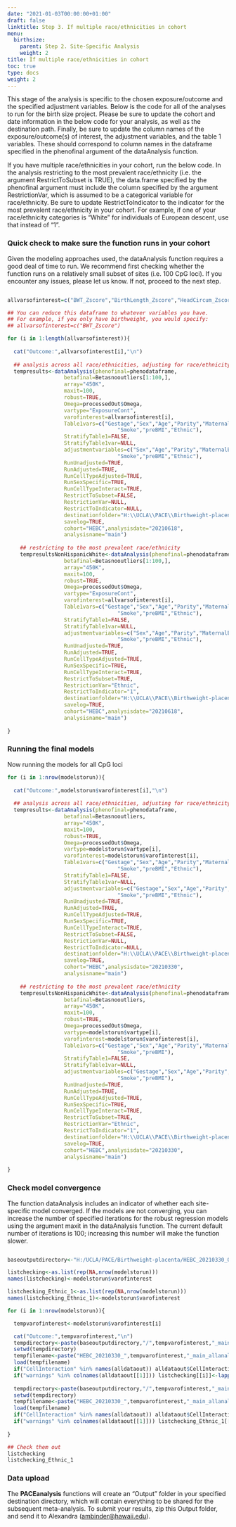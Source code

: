 ```yaml
---
date: "2021-01-03T00:00:00+01:00"
draft: false
linktitle: Step 3. If multiple race/ethnicities in cohort
menu:
  birthsize:
    parent: Step 2. Site-Specific Analysis
    weight: 2
title: If multiple race/ethnicities in cohort
toc: true
type: docs
weight: 2
---
```


This stage of the analysis is specific to the chosen exposure/outcome and the specified adjustment variables. Below is the code for all of the analyses to run for the birth size project. Please be sure to update the cohort and date information in the below code for your analysis, as well as the destination path. Finally, be sure to update the column names of the exposure/outcome(s) of interest, the adjustment variables, and the table 1 variables. These should correspond to column names in the dataframe specified in the phenofinal argument of the dataAnalysis function. 

If you have multiple race/ethnicities in your cohort, run the below code. In the analysis restricting to the most prevalent race/ethnicity (i.e. the argument RestrictToSubset is TRUE), the data.frame specified by the phenofinal argument must include the column specified by the argument RestrictionVar, which is assumed to be a categorical variable for race/ethnicity. Be sure to update RestrictToIndicator to the indicator for the most prevalent race/ethnicity in your cohort. For example, if one of your race/ethnicity categories is “White” for individuals of European descent, use that instead of “1”.

### Quick check to make sure the function runs in your cohort

Given the modeling approaches used, the dataAnalysis function requires a good deal of time to run. We recommend first checking whether the function runs on a relatively small subset of sites (i.e. 100 CpG loci). If you encounter any issues, please let us know. If not, proceed to the next step.

```r

allvarsofinterest=c("BWT_Zscore","BirthLength_Zscore","HeadCircum_Zscore","wlr_Zscore")

## You can reduce this dataframe to whatever variables you have.
## For example, if you only have birthweight, you would specify:
## allvarsofinterest=c("BWT_Zscore")

for (i in 1:length(allvarsofinterest)){
  
  cat("Outcome:",allvarsofinterest[i],"\n")
  
  ## analysis across all race/ethnicities, adjusting for race/ethnicity
  tempresults<-dataAnalysis(phenofinal=phenodataframe,
                  betafinal=Betasnooutliers[1:100,],
                  array="450K",
                  maxit=100,
                  robust=TRUE,
                  Omega=processedOut$Omega,
                  vartype="ExposureCont",
                  varofinterest=allvarsofinterest[i],
                  Table1vars=c("Gestage","Sex","Age","Parity","MaternalEd",
                                   "Smoke","preBMI","Ethnic"),
                  StratifyTable1=FALSE,
                  StratifyTable1var=NULL,
                  adjustmentvariables=c("Sex","Age","Parity","MaternalEd",
                                   "Smoke","preBMI","Ethnic"),
                  RunUnadjusted=TRUE,
                  RunAdjusted=TRUE,
                  RunCellTypeAdjusted=TRUE,
                  RunSexSpecific=TRUE,
                  RunCellTypeInteract=TRUE,
                  RestrictToSubset=FALSE,
                  RestrictionVar=NULL,
                  RestrictToIndicator=NULL,
                  destinationfolder="H:\\UCLA\\PACE\\Birthweight-placenta",
                  savelog=TRUE,
                  cohort="HEBC",analysisdate="20210618",
                  analysisname="main")
  
    ## restricting to the most prevalent race/ethnicity
    tempresultsNonHispanicWhite<-dataAnalysis(phenofinal=phenodataframe,
                  betafinal=Betasnooutliers[1:100,],
                  array="450K",
                  maxit=100,
                  robust=TRUE,
                  Omega=processedOut$Omega,
                  vartype="ExposureCont",
                  varofinterest=allvarsofinterest[i],
                  Table1vars=c("Gestage","Sex","Age","Parity","MaternalEd",
                                   "Smoke","preBMI","Ethnic"),
                  StratifyTable1=FALSE,
                  StratifyTable1var=NULL,
                  adjustmentvariables=c("Sex","Age","Parity","MaternalEd",
                                   "Smoke","preBMI","Ethnic"),
                  RunUnadjusted=TRUE,
                  RunAdjusted=TRUE,
                  RunCellTypeAdjusted=TRUE,
                  RunSexSpecific=TRUE,
                  RunCellTypeInteract=TRUE,
                  RestrictToSubset=TRUE,
                  RestrictionVar="Ethnic",
                  RestrictToIndicator="1",
                  destinationfolder="H:\\UCLA\\PACE\\Birthweight-placenta",
                  savelog=TRUE,
                  cohort="HEBC",analysisdate="20210618",
                  analysisname="main")
  
}

```

### Running the final models

Now running the models for all CpG loci

```r
for (i in 1:nrow(modelstorun)){
  
  cat("Outcome:",modelstorun$varofinterest[i],"\n")
  
  ## analysis across all race/ethnicities, adjusting for race/ethnicity
  tempresults<-dataAnalysis(phenofinal=phenodataframe,
                  betafinal=Betasnooutliers,
                  array="450K",
                  maxit=100,
                  robust=TRUE,
                  Omega=processedOut$Omega,
                  vartype=modelstorun$vartype[i],
                  varofinterest=modelstorun$varofinterest[i],
                  Table1vars=c("Gestage","Sex","Age","Parity","MaternalEd",
                                   "Smoke","preBMI","Ethnic"),
                  StratifyTable1=FALSE,
                  StratifyTable1var=NULL,
                  adjustmentvariables=c("Gestage","Sex","Age","Parity","MaternalEd",
                                   "Smoke","preBMI","Ethnic"),
                  RunUnadjusted=TRUE,
                  RunAdjusted=TRUE,
                  RunCellTypeAdjusted=TRUE,
                  RunSexSpecific=TRUE,
                  RunCellTypeInteract=TRUE,
                  RestrictToSubset=FALSE,
                  RestrictionVar=NULL,
                  RestrictToIndicator=NULL,
                  destinationfolder="H:\\UCLA\\PACE\\Birthweight-placenta",
                  savelog=TRUE,
                  cohort="HEBC",analysisdate="20210330",
                  analysisname="main")
  
    ## restricting to the most prevalent race/ethnicity
    tempresultsNonHispanicWhite<-dataAnalysis(phenofinal=phenodataframe,
                  betafinal=Betasnooutliers,
                  array="450K",
                  maxit=100,
                  robust=TRUE,
                  Omega=processedOut$Omega,
                  vartype=modelstorun$vartype[i],
                  varofinterest=modelstorun$varofinterest[i],
                  Table1vars=c("Gestage","Sex","Age","Parity","MaternalEd",
                                   "Smoke","preBMI"),
                  StratifyTable1=FALSE,
                  StratifyTable1var=NULL,
                  adjustmentvariables=c("Gestage","Sex","Age","Parity","MaternalEd",
                                   "Smoke","preBMI"),
                  RunUnadjusted=TRUE,
                  RunAdjusted=TRUE,
                  RunCellTypeAdjusted=TRUE,
                  RunSexSpecific=TRUE,
                  RunCellTypeInteract=TRUE,
                  RestrictToSubset=TRUE,
                  RestrictionVar="Ethnic",
                  RestrictToIndicator="1",
                  destinationfolder="H:\\UCLA\\PACE\\Birthweight-placenta",
                  savelog=TRUE,
                  cohort="HEBC",analysisdate="20210330",
                  analysisname="main")
  
}

```

### Check model convergence 

The function dataAnalysis includes an indicator of whether each site-specific model converged. If the models are not converging, you can increase the number of specified iterations for the robust regression models using the argument maxit in the dataAnalysis function. The current default number of iterations is 100; increasing this number will make the function slower.

```r

baseoutputdirectory<-"H:/UCLA/PACE/Birthweight-placenta/HEBC_20210330_Output"

listchecking<-as.list(rep(NA,nrow(modelstorun)))
names(listchecking)<-modelstorun$varofinterest

listchecking_Ethnic_1<-as.list(rep(NA,nrow(modelstorun)))
names(listchecking_Ethnic_1)<-modelstorun$varofinterest

for (i in 1:nrow(modelstorun)){

  tempvarofinterest<-modelstorun$varofinterest[i]

  cat("Outcome:",tempvarofinterest,"\n")
  tempdirectory<-paste(baseoutputdirectory,"/",tempvarofinterest,"_main",sep="")
  setwd(tempdirectory)
  tempfilename<-paste("HEBC_20210330_",tempvarofinterest,"_main_allanalyses.RData",sep="")
  load(tempfilename)
  if("CellInteraction" %in% names(alldataout)) alldataout$CellInteraction<-NULL
  if("warnings" %in% colnames(alldataout[[1]])) listchecking[[i]]<-lapply(alldataout,function(x) if(length(x)>1) table(x$warnings))
  
  tempdirectory<-paste(baseoutputdirectory,"/",tempvarofinterest,"_main/Ethnic_1",sep="")
  setwd(tempdirectory)
  tempfilename<-paste("HEBC_20210330_",tempvarofinterest,"_main_allanalyses.RData",sep="")
  load(tempfilename)
  if("CellInteraction" %in% names(alldataout)) alldataout$CellInteraction<-NULL
  if("warnings" %in% colnames(alldataout[[1]])) listchecking_Ethnic_1[[i]]<-lapply(alldataout,function(x) if(length(x)>1) table(x$warnings))
  
}

## Check them out
listchecking
listchecking_Ethnic_1

```

### Data upload

The **PACEanalysis** functions will create an “Output” folder in your specified destination directory, which will contain everything to be shared for the subsequent meta-analysis. To submit your results, zip this Output folder, and send it to Alexandra (ambinder@hawaii.edu).  
